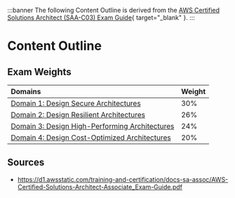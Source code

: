 :::banner
The following Content Outline is derived from the [AWS Certified Solutions Architect (SAA-C03) Exam Guide](https://d1.awsstatic.com/training-and-certification/docs-sa-assoc/AWS-Certified-Solutions-Architect-Associate_Exam-Guide.pdf){ target="_blank" }.
:::

# Content Outline

## Exam Weights

Domains | Weight
:--- | :---
[Domain 1: Design Secure Architectures](/certification/domain-1.md) | 30%
[Domain 2: Design Resilient Architectures](/certification/domain-2.md) | 26%
[Domain 3: Design High-Performing Architectures](/certification/domain-3.md) | 24%
[Domain 4: Design Cost-Optimized Architectures](/certification/domain-4.md) | 20%

## Sources

- https://d1.awsstatic.com/training-and-certification/docs-sa-assoc/AWS-Certified-Solutions-Architect-Associate_Exam-Guide.pdf

